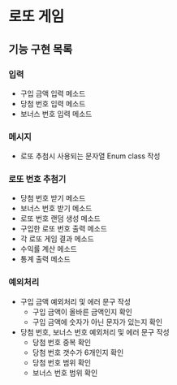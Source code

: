 # 로또 게임
## 기능 구현 목록

### 입력
- 구입 금액 입력 메소드
- 당첨 번호 입력 메소드
- 보너스 번호 입력 메소드

### 메시지
- 로또 추첨시 사용되는 문자열 Enum class 작성

### 로또 번호 추첨기
- 당첨 번호 받기 메소드
- 보너스 번호 받기 메소드
- 로또 번호 랜덤 생성 메소드
- 구입한 로또 번호 출력 메소드
- 각 로또 게임 결과 메소드
- 수익률 계산 메소드
- 통계 출력 메소드

### 예외처리
- 구입 금액 예외처리 및 에러 문구 작성
  - 구입 금액이 올바른 금액인지 확인
  - 구입 금액에 숫자가 아닌 문자가 있는지 확인
- 당첨 번호, 보너스 번호 예외처리 및 에러 문구 작성
  - 당첨 번호 중복 확인
  - 당첨 번호 갯수가 6개인지 확인
  - 당첨 번호 범위 확인
  - 보너스 번호 범위 확인